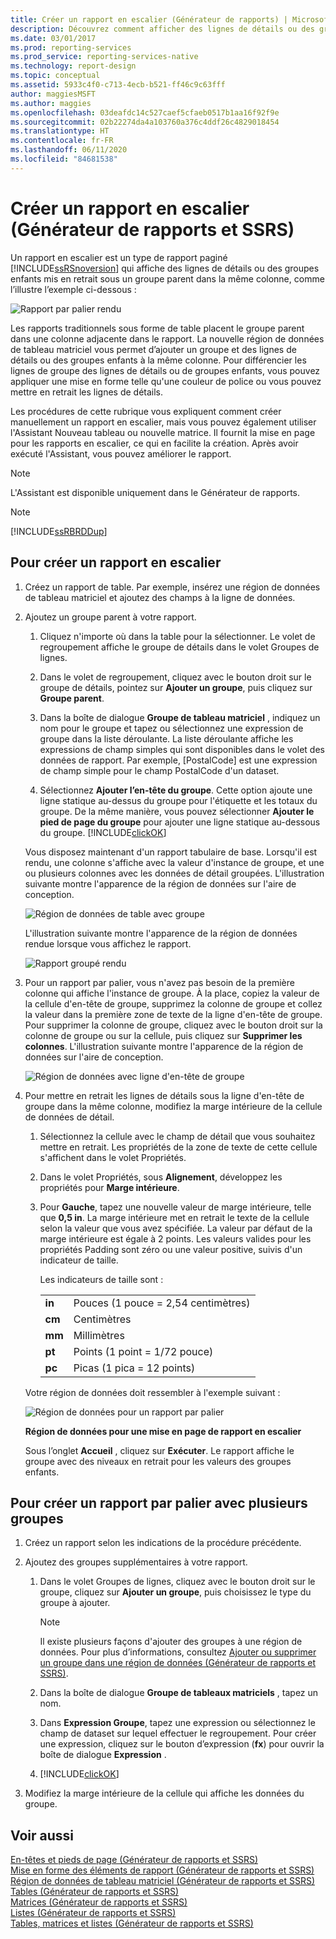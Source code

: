 ```yaml
---
title: Créer un rapport en escalier (Générateur de rapports) | Microsoft Docs
description: Découvrez comment afficher des lignes de détails ou des groupes enfants mis en retrait sous un groupe parent dans la même colonne d’un rapport paginé du Générateur de rapports.
ms.date: 03/01/2017
ms.prod: reporting-services
ms.prod_service: reporting-services-native
ms.technology: report-design
ms.topic: conceptual
ms.assetid: 5933c4f0-c713-4ecb-b521-ff46c9c63fff
author: maggiesMSFT
ms.author: maggies
ms.openlocfilehash: 03deafdc14c527caef5cfaeb0517b1aa16f92f9e
ms.sourcegitcommit: 02b22274da4a103760a376c4ddf26c4829018454
ms.translationtype: HT
ms.contentlocale: fr-FR
ms.lasthandoff: 06/11/2020
ms.locfileid: "84681538"
---
```

# <a name="create-a-stepped-report-report-builder-and-ssrs"></a>Créer un rapport en escalier (Générateur de rapports et SSRS)
Un rapport en escalier est un type de rapport paginé  [!INCLUDE[ssRSnoversion](../../includes/ssrsnoversion-md.md)] qui affiche des lignes de détails ou des groupes enfants mis en retrait sous un groupe parent dans la même colonne, comme l’illustre l’exemple ci-dessous :  
  
 ![Rapport par palier rendu](../../reporting-services/report-design/media/steppedreportrendered.gif "Rapport par palier rendu")  
  
 Les rapports traditionnels sous forme de table placent le groupe parent dans une colonne adjacente dans le rapport. La nouvelle région de données de tableau matriciel vous permet d’ajouter un groupe et des lignes de détails ou des groupes enfants à la même colonne. Pour différencier les lignes de groupe des lignes de détails ou de groupes enfants, vous pouvez appliquer une mise en forme telle qu'une couleur de police ou vous pouvez mettre en retrait les lignes de détails.  
  
 Les procédures de cette rubrique vous expliquent comment créer manuellement un rapport en escalier, mais vous pouvez également utiliser l'Assistant Nouveau tableau ou nouvelle matrice. Il fournit la mise en page pour les rapports en escalier, ce qui en facilite la création. Après avoir exécuté l'Assistant, vous pouvez améliorer le rapport.  
  
> [!NOTE]  
>  L'Assistant est disponible uniquement dans le Générateur de rapports.  
  
> [!NOTE]  
>  [!INCLUDE[ssRBRDDup](../../includes/ssrbrddup-md.md)]  
  
## <a name="to-create-a-stepped-report"></a>Pour créer un rapport en escalier  
  
1.  Créez un rapport de table. Par exemple, insérez une région de données de tableau matriciel et ajoutez des champs à la ligne de données.  
  
2.  Ajoutez un groupe parent à votre rapport.  
  
    1.  Cliquez n'importe où dans la table pour la sélectionner. Le volet de regroupement affiche le groupe de détails dans le volet Groupes de lignes.  
  
    2.  Dans le volet de regroupement, cliquez avec le bouton droit sur le groupe de détails, pointez sur **Ajouter un groupe**, puis cliquez sur **Groupe parent**.  
  
    3.  Dans la boîte de dialogue **Groupe de tableau matriciel** , indiquez un nom pour le groupe et tapez ou sélectionnez une expression de groupe dans la liste déroulante. La liste déroulante affiche les expressions de champ simples qui sont disponibles dans le volet des données de rapport. Par exemple, [PostalCode] est une expression de champ simple pour le champ PostalCode d'un dataset.  
  
    4.  Sélectionnez **Ajouter l’en-tête du groupe**. Cette option ajoute une ligne statique au-dessus du groupe pour l'étiquette et les totaux du groupe. De la même manière, vous pouvez sélectionner **Ajouter le pied de page du groupe** pour ajouter une ligne statique au-dessous du groupe. [!INCLUDE[clickOK](../../includes/clickok-md.md)]  
  
     Vous disposez maintenant d'un rapport tabulaire de base. Lorsqu'il est rendu, une colonne s'affiche avec la valeur d'instance de groupe, et une ou plusieurs colonnes avec les données de détail groupées. L'illustration suivante montre l'apparence de la région de données sur l'aire de conception.  
  
     ![Région de données de table avec groupe](../../reporting-services/report-design/media/tabledataregionwithgroup.gif "Région de données de table avec groupe")  
  
     L'illustration suivante montre l'apparence de la région de données rendue lorsque vous affichez le rapport.  
  
     ![Rapport groupé rendu](../../reporting-services/report-design/media/tablereportrendered.gif "Rapport groupé rendu")  
  
3.  Pour un rapport par palier, vous n'avez pas besoin de la première colonne qui affiche l'instance de groupe. À la place, copiez la valeur de la cellule d'en-tête de groupe, supprimez la colonne de groupe et collez la valeur dans la première zone de texte de la ligne d'en-tête de groupe. Pour supprimer la colonne de groupe, cliquez avec le bouton droit sur la colonne de groupe ou sur la cellule, puis cliquez sur **Supprimer les colonnes**. L'illustration suivante montre l'apparence de la région de données sur l'aire de conception.  
  
     ![Région de données avec ligne d'en-tête de groupe](../../reporting-services/report-design/media/tabledataregiongroupheader.gif "Région de données avec ligne d'en-tête de groupe")  
  
4.  Pour mettre en retrait les lignes de détails sous la ligne d'en-tête de groupe dans la même colonne, modifiez la marge intérieure de la cellule de données de détail.  
  
    1.  Sélectionnez la cellule avec le champ de détail que vous souhaitez mettre en retrait. Les propriétés de la zone de texte de cette cellule s'affichent dans le volet Propriétés.  
  
    2.  Dans le volet Propriétés, sous **Alignement**, développez les propriétés pour **Marge intérieure**.  
  
    3.  Pour **Gauche**, tapez une nouvelle valeur de marge intérieure, telle que **0,5 in**. La marge intérieure met en retrait le texte de la cellule selon la valeur que vous avez spécifiée. La valeur par défaut de la marge intérieure est égale à 2 points. Les valeurs valides pour les propriétés Padding sont zéro ou une valeur positive, suivis d'un indicateur de taille.  
  
         Les indicateurs de taille sont :  
  
        |||  
        |-|-|  
        |**in**|Pouces (1 pouce = 2,54 centimètres)|  
        |**cm**|Centimètres|  
        |**mm**|Millimètres|  
        |**pt**|Points (1 point = 1/72 pouce)|  
        |**pc**|Picas (1 pica = 12 points)|  
  
     Votre région de données doit ressembler à l'exemple suivant :  
  
     ![Région de données pour un rapport par palier](../../reporting-services/report-design/media/steppedreportdataregion.gif "Région de données pour un rapport par palier")  
  
     **Région de données pour une mise en page de rapport en escalier**  
  
     Sous l’onglet **Accueil** , cliquez sur **Exécuter**. Le rapport affiche le groupe avec des niveaux en retrait pour les valeurs des groupes enfants.  
  
## <a name="to-create-a-stepped-report-with-multiple-groups"></a>Pour créer un rapport par palier avec plusieurs groupes  
  
1.  Créez un rapport selon les indications de la procédure précédente.  
  
2.  Ajoutez des groupes supplémentaires à votre rapport.  
  
    1.  Dans le volet Groupes de lignes, cliquez avec le bouton droit sur le groupe, cliquez sur **Ajouter un groupe**, puis choisissez le type du groupe à ajouter.  
  
        > [!NOTE]  
        >  Il existe plusieurs façons d'ajouter des groupes à une région de données. Pour plus d’informations, consultez [Ajouter ou supprimer un groupe dans une région de données &#40;Générateur de rapports et SSRS&#41;](../../reporting-services/report-design/add-or-delete-a-group-in-a-data-region-report-builder-and-ssrs.md).  
  
    2.  Dans la boîte de dialogue **Groupe de tableaux matriciels** , tapez un nom.  
  
    3.  Dans **Expression Groupe**, tapez une expression ou sélectionnez le champ de dataset sur lequel effectuer le regroupement. Pour créer une expression, cliquez sur le bouton d’expression (**fx**) pour ouvrir la boîte de dialogue **Expression** .  
  
    4.  [!INCLUDE[clickOK](../../includes/clickok-md.md)]  
  
3.  Modifiez la marge intérieure de la cellule qui affiche les données du groupe.  
  
## <a name="see-also"></a>Voir aussi  
 [En-têtes et pieds de page &#40;Générateur de rapports et SSRS&#41;](../../reporting-services/report-design/page-headers-and-footers-report-builder-and-ssrs.md)   
 [Mise en forme des éléments de rapport &#40;Générateur de rapports et SSRS&#41;](../../reporting-services/report-design/formatting-report-items-report-builder-and-ssrs.md)   
 [Région de données de tableau matriciel &#40;Générateur de rapports et SSRS&#41;](../../reporting-services/report-design/tablix-data-region-report-builder-and-ssrs.md)   
 [Tables &#40;Générateur de rapports et SSRS&#41;](../../reporting-services/report-design/tables-report-builder-and-ssrs.md)   
 [Matrices &#40;Générateur de rapports et SSRS&#41;](../../reporting-services/report-design/create-a-matrix-report-builder-and-ssrs.md)   
 [Listes &#40;Générateur de rapports et SSRS&#41;](../../reporting-services/report-design/create-invoices-and-forms-with-lists-report-builder-and-ssrs.md)   
 [Tables, matrices et listes &#40;Générateur de rapports et SSRS&#41;](../../reporting-services/report-design/tables-matrices-and-lists-report-builder-and-ssrs.md)  
  
  
